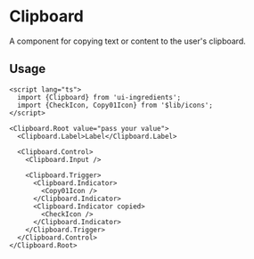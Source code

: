 # Clipboard

A component for copying text or content to the user's clipboard.

## Usage

```svelte
<script lang="ts">
  import {Clipboard} from 'ui-ingredients';
  import {CheckIcon, Copy01Icon} from '$lib/icons';
</script>

<Clipboard.Root value="pass your value">
  <Clipboard.Label>Label</Clipboard.Label>

  <Clipboard.Control>
    <Clipboard.Input />

    <Clipboard.Trigger>
      <Clipboard.Indicator>
        <Copy01Icon />
      </Clipboard.Indicator>
      <Clipboard.Indicator copied>
        <CheckIcon />
      </Clipboard.Indicator>
    </Clipboard.Trigger>
  </Clipboard.Control>
</Clipboard.Root>
```
